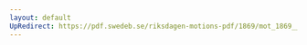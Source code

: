```yaml
---
layout: default
UpRedirect: https://pdf.swedeb.se/riksdagen-motions-pdf/1869/mot_1869__fk__00004.pdf
---
```

